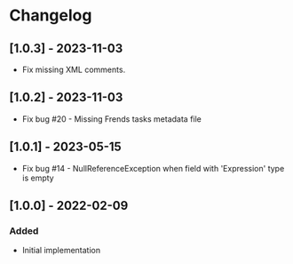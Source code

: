 # Changelog
## [1.0.3] - 2023-11-03
- Fix missing XML comments.

## [1.0.2] - 2023-11-03
- Fix bug #20 - Missing Frends tasks metadata file

## [1.0.1] - 2023-05-15
- Fix bug #14 - NullReferenceException when field with 'Expression' type is empty

## [1.0.0] - 2022-02-09
### Added
- Initial implementation